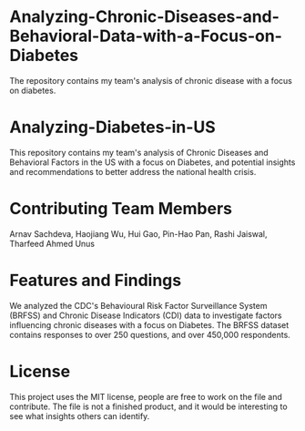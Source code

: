 # Analyzing-Chronic-Diseases-and-Behavioral-Data-with-a-Focus-on-Diabetes
The repository contains my team's analysis of chronic disease with a focus on diabetes.

# Analyzing-Diabetes-in-US
This repository contains my team's analysis of Chronic Diseases and Behavioral Factors in the US with a focus on Diabetes, and potential insights and recommendations to better address the national health crisis.

# Contributing Team Members
Arnav Sachdeva, Haojiang Wu, Hui Gao, Pin-Hao Pan, Rashi Jaiswal, Tharfeed Ahmed Unus

# Features and Findings
We analyzed the CDC's Behavioural Risk Factor Surveillance System (BRFSS) and Chronic Disease Indicators (CDI) data to investigate factors influencing chronic diseases with a focus on Diabetes. The BRFSS dataset contains responses to over 250 questions, and over 450,000 respondents. 

# License
This project uses the MIT license, people are free to work on the file and contribute. The file is not a finished product, and it would be interesting to see what insights others can identify.

